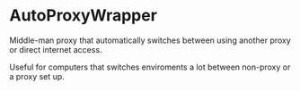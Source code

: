 AutoProxyWrapper
================

Middle-man proxy that automatically switches between using another proxy or direct internet access.

Useful for computers that switches enviroments a lot between non-proxy or a proxy set up.
